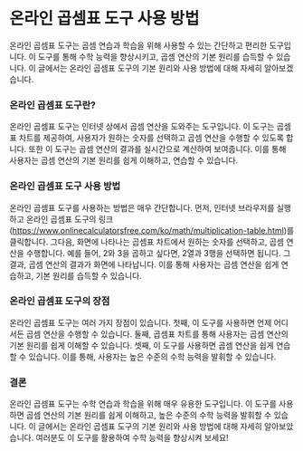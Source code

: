 온라인 곱셈표 도구 사용 방법
================

온라인 곱셈표 도구는 곱셈 연습과 학습을 위해 사용할 수 있는 간단하고 편리한 도구입니다. 이 도구를 통해 수학 능력을 향상시키고, 곱셈 연산의 기본 원리를 습득할 수 있습니다. 이 글에서는 온라인 곱셈표 도구의 기본 원리와 사용 방법에 대해 자세히 알아보겠습니다.

### 온라인 곱셈표 도구란?

온라인 곱셈표 도구는 인터넷 상에서 곱셈 연산을 도와주는 도구입니다. 이 도구는 곱셈표 차트를 제공하여, 사용자가 원하는 숫자를 선택하고 곱셈 연산을 수행할 수 있도록 합니다. 또한 이 도구는 곱셈 연산의 결과를 실시간으로 계산하여 보여줍니다. 이를 통해 사용자는 곱셈 연산의 기본 원리를 쉽게 이해하고, 연습할 수 있습니다.

### 온라인 곱셈표 도구 사용 방법

온라인 곱셈표 도구를 사용하는 방법은 매우 간단합니다. 먼저, 인터넷 브라우저를 실행하고 온라인 곱셈표 도구의 링크(<https://www.onlinecalculatorsfree.com/ko/math/multiplication-table.html>)를 클릭합니다. 그다음, 화면에 나타나는 곱셈표 차트에서 원하는 숫자를 선택하고, 곱셈 연산을 수행합니다. 예를 들어, 2와 3을 곱하고 싶다면, 2열과 3행을 선택하면 됩니다. 그 결과, 곱셈 연산의 결과가 화면에 나타납니다. 이를 통해 사용자는 곱셈 연산을 쉽게 연습하고, 기본 원리를 습득할 수 있습니다.

### 온라인 곱셈표 도구의 장점

온라인 곱셈표 도구는 여러 가지 장점이 있습니다. 첫째, 이 도구를 사용하면 언제 어디서든 곱셈 연산을 수행할 수 있습니다. 둘째, 곱셈표 차트를 통해 사용자는 곱셈 연산의 기본 원리를 쉽게 이해할 수 있습니다. 셋째, 이 도구를 사용하면 곱셈 연산을 쉽게 연습할 수 있습니다. 이를 통해, 사용자는 높은 수준의 수학 능력을 발휘할 수 있습니다.

### 결론

온라인 곱셈표 도구는 수학 연습과 학습을 위해 매우 유용한 도구입니다. 이 도구를 사용하면 곱셈 연산의 기본 원리를 쉽게 이해하고, 높은 수준의 수학 능력을 발휘할 수 있습니다. 이 글에서는 온라인 곱셈표 도구의 기본 원리와 사용 방법에 대해 자세히 알아보았습니다. 여러분도 이 도구를 활용하여 수학 능력을 향상시켜 보세요!
